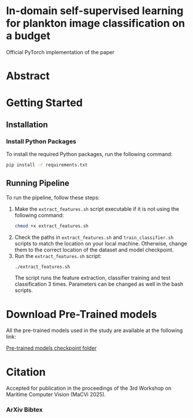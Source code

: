 # In-domain self-supervised learning for plankton image classification on a budget
Official PyTorch implementation of the paper 

# Abstract


# Getting Started
## Installation
### Install Python Packages

To install the required Python packages, run the following command:

```bash
pip install -r requirements.txt
```

## Running Pipeline
To run the pipeline, follow these steps:

1. Make the `extract_features.sh` script executable if it is not using the following command:
    ```bash
    chmod +x extract_features.sh
    ```
2. Check the paths in `extract_features.sh` and `train_classifier.sh` scripts to match the location on your local machine. Otherwise, change them to the correct location of the dataset and model checkpoint.
3. Run the `extract_features.sh` script:
    ```bash
    ./extract_features.sh
    ```
    The script runs the feature extraction, classifier training and test classification 3 times. Parameters can be changed as well in the bash scripts.

# Download Pre-Trained models

All the pre-trained models used in the study are available at the following link:

[Pre-trained models checkpoint folder](https://drive.google.com/file/d/1SwUZ8rDJqn3aMSpCmB4uc9G9d1ba-GEm/view?usp=sharing)


# Citation

Accepted for publication in the proceedings of the 3rd Workshop on Maritime Computer Vision (MaCVi 2025).

### ArXiv Bibtex
